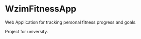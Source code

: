 # WzimFitnessApp
Web Application for tracking personal fitness progress and goals.

Project for university.